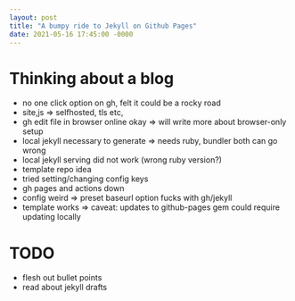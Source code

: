 ```yaml
---
layout: post
title: "A bumpy ride to Jekyll on Github Pages"
date: 2021-05-16 17:45:00 -0000
---
```


# Thinking about a blog

- no one click option on gh, felt it could be a rocky road
- site,js => selfhosted, tls etc,
- gh edit file in browser online okay => will write more about browser-only setup
- local jekyll necessary to generate => needs ruby, bundler both can go wrong
- local jekyll serving did not work (wrong ruby version?)
- template repo idea
- tried setting/changing config keys
- gh pages and actions down
- config weird => preset baseurl option fucks with gh/jekyll
- template works => caveat: updates to github-pages gem could require updating locally

# TODO
- flesh out bullet points
- read about jekyll drafts
